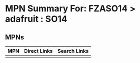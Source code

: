 



# MPN Summary For: FZASO14 > adafruit : SO14

## MPNs
  

|MPN|Direct Links|Search Links|
| :--- | :--- | :--- |
||||
